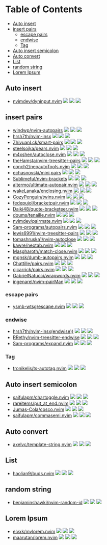 # Table of Contents

<!-- toc -->

- [Auto insert](#auto-insert)
- [insert pairs](#insert-pairs)
  * [escape pairs](#escape-pairs)
  * [endwise](#endwise)
  * [Tag](#tag)
- [Auto insert semicolon](#auto-insert-semicolon)
- [Auto convert](#auto-convert)
- [List](#list)
- [random string](#random-string)
- [Lorem Ipsum](#lorem-ipsum)

<!-- tocstop -->

## Auto insert

- [nvimdev/dyninput.nvim](https://github.com/nvimdev/dyninput.nvim) ![](https://img.shields.io/github/stars/nvimdev/dyninput.nvim) ![](https://img.shields.io/github/last-commit/nvimdev/dyninput.nvim) ![](https://img.shields.io/github/commit-activity/y/nvimdev/dyninput.nvim)

## insert pairs

- [windwp/nvim-autopairs](https://github.com/windwp/nvim-autopairs) ![](https://img.shields.io/github/stars/windwp/nvim-autopairs) ![](https://img.shields.io/github/last-commit/windwp/nvim-autopairs) ![](https://img.shields.io/github/commit-activity/y/windwp/nvim-autopairs)
- [hrsh7th/nvim-insx](https://github.com/hrsh7th/nvim-insx) ![](https://img.shields.io/github/stars/hrsh7th/nvim-insx) ![](https://img.shields.io/github/last-commit/hrsh7th/nvim-insx) ![](https://img.shields.io/github/commit-activity/y/hrsh7th/nvim-insx)
- [ZhiyuanLck/smart-pairs](https://github.com/ZhiyuanLck/smart-pairs) ![](https://img.shields.io/github/stars/ZhiyuanLck/smart-pairs) ![](https://img.shields.io/github/last-commit/ZhiyuanLck/smart-pairs) ![](https://img.shields.io/github/commit-activity/y/ZhiyuanLck/smart-pairs)
- [steelsojka/pears.nvim](https://github.com/steelsojka/pears.nvim) ![](https://img.shields.io/github/stars/steelsojka/pears.nvim) ![](https://img.shields.io/github/last-commit/steelsojka/pears.nvim) ![](https://img.shields.io/github/commit-activity/y/steelsojka/pears.nvim)
- [m4xshen/autoclose.nvim](https://github.com/m4xshen/autoclose.nvim) ![](https://img.shields.io/github/stars/m4xshen/autoclose.nvim) ![](https://img.shields.io/github/last-commit/m4xshen/autoclose.nvim) ![](https://img.shields.io/github/commit-activity/y/m4xshen/autoclose.nvim)
- [theHamsta/nvim-treesitter-pairs](https://github.com/theHamsta/nvim-treesitter-pairs) ![](https://img.shields.io/github/stars/theHamsta/nvim-treesitter-pairs) ![](https://img.shields.io/github/last-commit/theHamsta/nvim-treesitter-pairs) ![](https://img.shields.io/github/commit-activity/y/theHamsta/nvim-treesitter-pairs)
- [conch2/neoautoTools.nvim](https://github.com/conch2/neoautoTools.nvim) ![](https://img.shields.io/github/stars/conch2/neoautoTools.nvim) ![](https://img.shields.io/github/last-commit/conch2/neoautoTools.nvim) ![](https://img.shields.io/github/commit-activity/y/conch2/neoautoTools.nvim)
- [echasnovski/mini.pairs](https://github.com/echasnovski/mini.pairs) ![](https://img.shields.io/github/stars/echasnovski/mini.pairs) ![](https://img.shields.io/github/last-commit/echasnovski/mini.pairs) ![](https://img.shields.io/github/commit-activity/y/echasnovski/mini.pairs)
- [Sublimeful/nvim-brackets](https://github.com/Sublimeful/nvim-brackets) ![](https://img.shields.io/github/stars/Sublimeful/nvim-brackets) ![](https://img.shields.io/github/last-commit/Sublimeful/nvim-brackets) ![](https://img.shields.io/github/commit-activity/y/Sublimeful/nvim-brackets)
- [altermo/ultimate-autopair.nvim](https://github.com/altermo/ultimate-autopair.nvim) ![](https://img.shields.io/github/stars/altermo/ultimate-autopair.nvim) ![](https://img.shields.io/github/last-commit/altermo/ultimate-autopair.nvim) ![](https://img.shields.io/github/commit-activity/y/altermo/ultimate-autopair.nvim)
- [wakeLanaka/enclosing.nvim](https://github.com/wakeLanaka/enclosing.nvim) ![](https://img.shields.io/github/stars/wakeLanaka/enclosing.nvim) ![](https://img.shields.io/github/last-commit/wakeLanaka/enclosing.nvim) ![](https://img.shields.io/github/commit-activity/y/wakeLanaka/enclosing.nvim)
- [CozyPenguin/twins.nvim](https://github.com/CozyPenguin/twins.nvim) ![](https://img.shields.io/github/stars/CozyPenguin/twins.nvim) ![](https://img.shields.io/github/last-commit/CozyPenguin/twins.nvim) ![](https://img.shields.io/github/commit-activity/y/CozyPenguin/twins.nvim)
- [fedepujol/bracketpair.nvim](https://github.com/fedepujol/bracketpair.nvim) ![](https://img.shields.io/github/stars/fedepujol/bracketpair.nvim) ![](https://img.shields.io/github/last-commit/fedepujol/bracketpair.nvim) ![](https://img.shields.io/github/commit-activity/y/fedepujol/bracketpair.nvim)
- [Daiki48/quote-bracketeer.nvim](https://github.com/Daiki48/quote-bracketeer.nvim) ![](https://img.shields.io/github/stars/Daiki48/quote-bracketeer.nvim) ![](https://img.shields.io/github/last-commit/Daiki48/quote-bracketeer.nvim) ![](https://img.shields.io/github/commit-activity/y/Daiki48/quote-bracketeer.nvim)
- [doums/tenaille.nvim](https://github.com/doums/tenaille.nvim) ![](https://img.shields.io/github/stars/doums/tenaille.nvim) ![](https://img.shields.io/github/last-commit/doums/tenaille.nvim) ![](https://img.shields.io/github/commit-activity/y/doums/tenaille.nvim)
- [nvimdev/pairmate.nvim](https://github.com/nvimdev/pairmate.nvim) ![](https://img.shields.io/github/stars/nvimdev/pairmate.nvim) ![](https://img.shields.io/github/last-commit/nvimdev/pairmate.nvim) ![](https://img.shields.io/github/commit-activity/y/nvimdev/pairmate.nvim)
- [Sam-programs/autopairs.nvim](https://github.com/Sam-programs/autopairs.nvim) ![](https://img.shields.io/github/stars/Sam-programs/autopairs.nvim) ![](https://img.shields.io/github/last-commit/Sam-programs/autopairs.nvim) ![](https://img.shields.io/github/commit-activity/y/Sam-programs/autopairs.nvim)
- [lewis6991/nvim-treesitter-pairs](https://github.com/lewis6991/nvim-treesitter-pairs) ![](https://img.shields.io/github/stars/lewis6991/nvim-treesitter-pairs) ![](https://img.shields.io/github/last-commit/lewis6991/nvim-treesitter-pairs) ![](https://img.shields.io/github/commit-activity/y/lewis6991/nvim-treesitter-pairs)
- [tomashruska1/nvim-autoclose](https://github.com/tomashruska1/nvim-autoclose) ![](https://img.shields.io/github/stars/tomashruska1/nvim-autoclose) ![](https://img.shields.io/github/last-commit/tomashruska1/nvim-autoclose) ![](https://img.shields.io/github/commit-activity/y/tomashruska1/nvim-autoclose)
- [kawre/neotab.nvim](https://github.com/kawre/neotab.nvim) ![](https://img.shields.io/github/stars/kawre/neotab.nvim) ![](https://img.shields.io/github/last-commit/kawre/neotab.nvim) ![](https://img.shields.io/github/commit-activity/y/kawre/neotab.nvim)
- [Masgharoth/match-close.nvim](https://github.com/Masgharoth/match-close.nvim) ![](https://img.shields.io/github/stars/Masgharoth/match-close.nvim) ![](https://img.shields.io/github/last-commit/Masgharoth/match-close.nvim) ![](https://img.shields.io/github/commit-activity/y/Masgharoth/match-close.nvim)
- [mgnsk/dumb-autopairs.nvim](https://github.com/mgnsk/dumb-autopairs.nvim) ![](https://img.shields.io/github/stars/mgnsk/dumb-autopairs.nvim) ![](https://img.shields.io/github/last-commit/mgnsk/dumb-autopairs.nvim) ![](https://img.shields.io/github/commit-activity/y/mgnsk/dumb-autopairs.nvim)
- [Chattille/pairs.nvim](https://github.com/Chattille/pairs.nvim) ![](https://img.shields.io/github/stars/Chattille/pairs.nvim) ![](https://img.shields.io/github/last-commit/Chattille/pairs.nvim) ![](https://img.shields.io/github/commit-activity/y/Chattille/pairs.nvim)
- [cjcarrick/pairs.nvim](https://github.com/cjcarrick/pairs.nvim) ![](https://img.shields.io/github/stars/cjcarrick/pairs.nvim) ![](https://img.shields.io/github/last-commit/cjcarrick/pairs.nvim) ![](https://img.shields.io/github/commit-activity/y/cjcarrick/pairs.nvim)
- [GabrielNatucci/wrapwords.nvim](https://github.com/GabrielNatucci/wrapwords.nvim) ![](https://img.shields.io/github/stars/GabrielNatucci/wrapwords.nvim) ![](https://img.shields.io/github/last-commit/GabrielNatucci/wrapwords.nvim) ![](https://img.shields.io/github/commit-activity/y/GabrielNatucci/wrapwords.nvim)
- [ingenarel/nvim-pairMan](https://github.com/ingenarel/nvim-pairMan) ![](https://img.shields.io/github/stars/ingenarel/nvim-pairMan) ![](https://img.shields.io/github/last-commit/ingenarel/nvim-pairMan) ![](https://img.shields.io/github/commit-activity/y/ingenarel/nvim-pairMan)

### escape pairs

- [ysmb-wtsg/escape.nvim](https://github.com/ysmb-wtsg/escape.nvim) ![](https://img.shields.io/github/stars/ysmb-wtsg/escape.nvim) ![](https://img.shields.io/github/last-commit/ysmb-wtsg/escape.nvim) ![](https://img.shields.io/github/commit-activity/y/ysmb-wtsg/escape.nvim)

### endwise

- [hrsh7th/nvim-insx(endwise))](https://github.com/hrsh7th/nvim-insx) ![](https://img.shields.io/github/stars/hrsh7th/nvim-insx) ![](https://img.shields.io/github/last-commit/hrsh7th/nvim-insx) ![](https://img.shields.io/github/commit-activity/y/hrsh7th/nvim-insx)
- [RRethy/nvim-treesitter-endwise](https://github.com/RRethy/nvim-treesitter-endwise) ![](https://img.shields.io/github/stars/RRethy/nvim-treesitter-endwise) ![](https://img.shields.io/github/last-commit/RRethy/nvim-treesitter-endwise) ![](https://img.shields.io/github/commit-activity/y/RRethy/nvim-treesitter-endwise)
- [Sam-programs/expand.nvim](https://github.com/Sam-programs/expand.nvim) ![](https://img.shields.io/github/stars/Sam-programs/expand.nvim) ![](https://img.shields.io/github/last-commit/Sam-programs/expand.nvim) ![](https://img.shields.io/github/commit-activity/y/Sam-programs/expand.nvim)

### Tag

- [tronikelis/ts-autotag.nvim](https://github.com/tronikelis/ts-autotag.nvim) ![](https://img.shields.io/github/stars/tronikelis/ts-autotag.nvim) ![](https://img.shields.io/github/last-commit/tronikelis/ts-autotag.nvim) ![](https://img.shields.io/github/commit-activity/y/tronikelis/ts-autotag.nvim)

## Auto insert semicolon

- [saifulapm/chartoggle.nvim](https://github.com/saifulapm/chartoggle.nvim) ![](https://img.shields.io/github/stars/saifulapm/chartoggle.nvim) ![](https://img.shields.io/github/last-commit/saifulapm/chartoggle.nvim) ![](https://img.shields.io/github/commit-activity/y/saifulapm/chartoggle.nvim)
- [rareitems/put_at_end.nvim](https://github.com/rareitems/put_at_end.nvim) ![](https://img.shields.io/github/stars/rareitems/put_at_end.nvim) ![](https://img.shields.io/github/last-commit/rareitems/put_at_end.nvim) ![](https://img.shields.io/github/commit-activity/y/rareitems/put_at_end.nvim)
- [Jumas-Cola/cosco.nvim](https://github.com/Jumas-Cola/cosco.nvim) ![](https://img.shields.io/github/stars/Jumas-Cola/cosco.nvim) ![](https://img.shields.io/github/last-commit/Jumas-Cola/cosco.nvim) ![](https://img.shields.io/github/commit-activity/y/Jumas-Cola/cosco.nvim)
- [saifulapm/commasemi.nvim](https://github.com/saifulapm/commasemi.nvim) ![](https://img.shields.io/github/stars/saifulapm/commasemi.nvim) ![](https://img.shields.io/github/last-commit/saifulapm/commasemi.nvim) ![](https://img.shields.io/github/commit-activity/y/saifulapm/commasemi.nvim)

## Auto convert

- [axelvc/template-string.nvim](https://github.com/axelvc/template-string.nvim) ![](https://img.shields.io/github/stars/axelvc/template-string.nvim) ![](https://img.shields.io/github/last-commit/axelvc/template-string.nvim) ![](https://img.shields.io/github/commit-activity/y/axelvc/template-string.nvim)

## List

- [haolian9/buds.nvim](https://github.com/haolian9/buds.nvim) ![](https://img.shields.io/github/stars/haolian9/buds.nvim) ![](https://img.shields.io/github/last-commit/haolian9/buds.nvim) ![](https://img.shields.io/github/commit-activity/y/haolian9/buds.nvim)

## random string

- [benjaminshawki/nvim-random-id](https://github.com/benjaminshawki/nvim-random-id) ![](https://img.shields.io/github/stars/benjaminshawki/nvim-random-id) ![](https://img.shields.io/github/last-commit/benjaminshawki/nvim-random-id) ![](https://img.shields.io/github/commit-activity/y/benjaminshawki/nvim-random-id)

## Lorem Ipsum

- [elvxk/mylorem.nvim](https://github.com/elvxk/mylorem.nvim) ![](https://img.shields.io/github/stars/elvxk/mylorem.nvim) ![](https://img.shields.io/github/last-commit/elvxk/mylorem.nvim) ![](https://img.shields.io/github/commit-activity/y/elvxk/mylorem.nvim)
- [maarutan/lorem.nvim](https://github.com/maarutan/lorem.nvim) ![](https://img.shields.io/github/stars/maarutan/lorem.nvim) ![](https://img.shields.io/github/last-commit/maarutan/lorem.nvim) ![](https://img.shields.io/github/commit-activity/y/maarutan/lorem.nvim)

